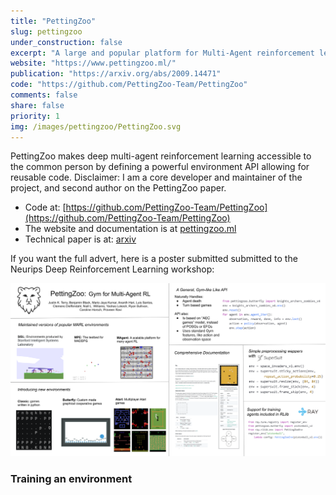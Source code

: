 ```yaml
---
title: "PettingZoo"
slug: pettingzoo
under_construction: false
excerpt: "A large and popular platform for Multi-Agent reinforcement learning environments environments."
website: "https://www.pettingzoo.ml/"
publication: "https://arxiv.org/abs/2009.14471"
code: "https://github.com/PettingZoo-Team/PettingZoo"
comments: false
share: false
priority: 1
img: /images/pettingzoo/PettingZoo.svg
---
```



PettingZoo makes deep multi-agent reinforcement learning accessible to the common person by defining a powerful environment API allowing for reusable code. Disclaimer: I am a core developer and maintainer of the project, and second author on the PettingZoo paper.

* Code at: [https://github.com/PettingZoo-Team/PettingZoo](https://github.com/PettingZoo-Team/PettingZoo)
* The website and documentation is at [pettingzoo.ml](https://www.pettingzoo.ml/)
* Technical paper is at: [arxiv](https://arxiv.org/abs/2009.14471)

If you want the full advert, here is a poster submitted submitted to the Neurips Deep Reinforcement Learning workshop:

![Poster advert](/images/pettingzoo/Neurips_DRL_poster.svg)

### Training an environment
